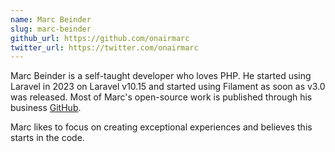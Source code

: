 ```yaml
---
name: Marc Beinder
slug: marc-beinder
github_url: https://github.com/onairmarc
twitter_url: https://twitter.com/onairmarc
---
```


Marc Beinder is a self-taught developer who loves PHP. He started using Laravel in 2023 on Laravel v10.15 and started using Filament as soon as
v3.0 was released. Most of Marc's open-source work is published through his business [GitHub](https://github.com/EncoreDigitalGroup).

Marc likes to focus on creating exceptional experiences and believes this starts in the code.